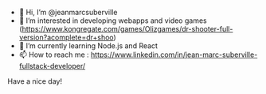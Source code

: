 - 👋 Hi, I’m @jeanmarcsuberville
- 👀 I’m interested in developing webapps and video games (https://www.kongregate.com/games/Olizgames/dr-shooter-full-version?acomplete=dr+shoo)
- 🌱 I’m currently learning Node.js and React
- 📫 How to reach me : https://www.linkedin.com/in/jean-marc-suberville-fullstack-developer/

Have a nice day!
<!---
jeanmarcsuberville/jeanmarcsuberville is a ✨ special ✨ repository because its `README.md` (this file) appears on your GitHub profile.
You can click the Preview link to take a look at your changes.
--->
